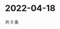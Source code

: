 # 2022-04-18

共 0 条

<!-- BEGIN WEIBO -->
<!-- 最后更新时间 Mon Apr 18 2022 07:16:14 GMT+0800 (China Standard Time) -->

<!-- END WEIBO -->
